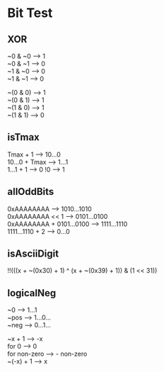 # Bit Test

## XOR

~0 & ~0 --> 1  
~0 & ~1 --> 0  
~1 & ~0 --> 0  
~1 & ~1 --> 0  

~(0 & 0) --> 1  
~(0 & 1) --> 1  
~(1 & 0) --> 1  
~(1 & 1) --> 0  

## isTmax

Tmax + 1 --> 10...0  
10...0 + Tmax --> 1...1  
1...1 + 1 --> 0
!0 --> 1  

## allOddBits

0xAAAAAAAA --> 1010...1010  
0xAAAAAAAA << 1 --> 0101...0100  
0xAAAAAAAA + 0101...0100 --> 1111...1110  
1111...1110 + 2 --> 0...0  

## isAsciiDigit

!!(((x + ~(0x30) + 1) ^ (x + ~(0x39) + 1)) & (1 << 31))  

## logicalNeg

~0 --> 1...1  
~pos --> 1...0...  
~neg --> 0...1...

~x + 1 --> -x  
    for 0 --> 0  
    for non-zero --> - non-zero  
~(-x) + 1 --> x  
